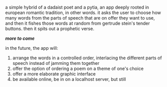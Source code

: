 a simple hybrid of a dadaist poet and a pytia, an app deeply rooted in european romantic tradition, in other words. it asks the user to choose how many words from the parts of speech that are on offer they want to use, and then it fishes those words at random from gertrude stein's tender buttons. then it spits out a prophetic verse.

***more to come***

in the future, the app will:
1. arrange the words in a controlled order, interlacing the different parts of speech instead of jamming them together
2. offer the option of ordering a poem on a theme of one's choice
3. offer a more elaborate graphic interface
4. be available online, be in on a localhost server, but still